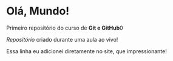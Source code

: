 # Olá, Mundo!
 Primeiro repositório do curso de **Git e GitHub**0

*Repositório* criado durante uma aula ao vivo!

Essa linha eu adicionei diretamente no site, que impressionante!
